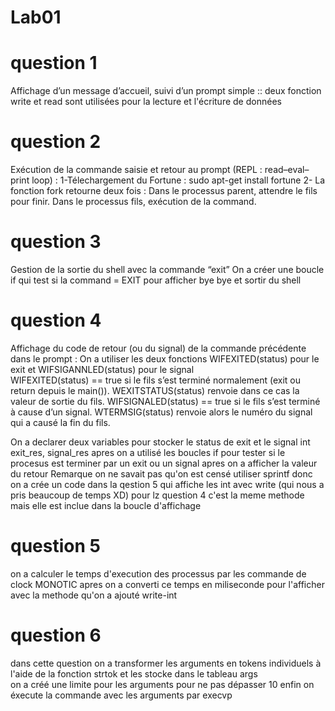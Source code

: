 # Lab01
# question 1
Affichage d’un message d’accueil, suivi d’un prompt simple ::
deux fonction write  et read sont utilisées pour la lecture et l'écriture de données

# question 2
Exécution de la commande saisie et retour au prompt (REPL : read–eval–print loop) :
1-Télechargement du Fortune :
sudo apt-get install fortune
2- La fonction fork retourne deux fois :
Dans le processus parent, attendre le fils pour finir.
Dans le processus fils, exécution de la command.

# question 3
 Gestion de la sortie du shell avec la commande “exit” 
On a créer une boucle if qui test si la command = EXIT pour afficher bye bye et sortir du shell 

# question 4
Affichage du code de retour (ou du signal) de la commande précédente dans le prompt :
On a utiliser les deux fonctions WIFEXITED(status) pour le exit et WIFSIGANNLED(status) pour le signal  
 	WIFEXITED(status) == true si le fils s’est terminé normalement (exit ou return depuis le main()).
                              WEXITSTATUS(status) renvoie dans ce cas la valeur de sortie du fils.
 	WIFSIGNALED(status) == true si le fils s’est terminé à cause d’un signal. 
                              WTERMSIG(status) renvoie alors le numéro du signal qui a causé la fin du fils.
                              
On a declarer deux variables pour stocker le status de exit et le signal int exit_res, signal_res
apres on a utilisé les boucles if pour tester si le procesus est terminer par un exit ou un signal
apres on a afficher la valeur du retour 
Remarque on ne savait pas qu'on est censé utiliser sprintf donc on a crée un code dans la qestion 5 qui affiche les int avec write (qui nous a pris beaucoup de temps XD)
pour lz question 4 c'est la meme methode mais elle est inclue dans la boucle d'affichage 


# question 5
on a calculer le temps d'execution des processus par les commande de clock MONOTIC
apres on a converti ce temps en miliseconde pour l'afficher avec la methode qu'on a ajouté write-int

# question 6
dans cette question on a transformer les arguments en tokens individuels à l'aide de la fonction strtok et les stocke dans le tableau args  
on a créé une limite pour les arguments pour ne pas dépasser 10 
enfin on éxecute la commande avec les arguments par execvp
